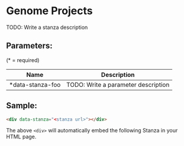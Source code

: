 Genome Projects
===============

TODO: Write a stanza description

## Parameters:

(* = required)

| Name             | Description                         |
|------------------|-------------------------------------|
| *data-stanza-foo | TODO: Write a parameter description |

## Sample:

```html
<div data-stanza="<stanza url>"></div>
```

The above `<div>` will automatically embed the following Stanza in your HTML page.

<div data-stanza="/stanza/genome_projects"></div>
